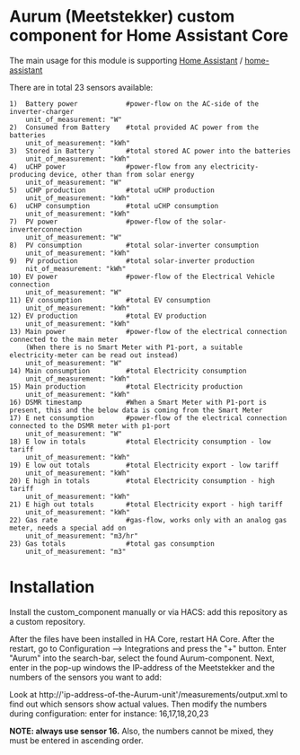# Aurum (Meetstekker) custom component for Home Assistant Core

The main usage for this module is supporting [Home Assistant](https://www.home-assistant.io) / [home-assistant](http://github.com/home-assistant/core/)

There are in total 23 sensors available:
```
1)  Battery power            #power-flow on the AC-side of the inverter-charger
    unit_of_measurement: "W"
2)  Consumed from Battery    #total provided AC power from the batteries
    unit_of_measurement: "kWh"
3)  Stored in Battery `      #total stored AC power into the batteries
    unit_of_measurement: "kWh"
4)  uCHP power               #power-flow from any electricity-producing device, other than from solar energy
    unit_of_measurement: "W"
5)  uCHP production          #total uCHP production
    unit_of_measurement: "kWh"
6)  uCHP consumption         #total uCHP consumption
    unit_of_measurement: "kWh"
7)  PV power                 #power-flow of the solar-inverterconnection
    unit_of_measurement: "W"
8)  PV consumption           #total solar-inverter consumption
    unit_of_measurement: "kWh"
9)  PV production            #total solar-inverter production
    nit_of_measurement: "kWh"
10) EV power                 #power-flow of the Electrical Vehicle connection
    unit_of_measurement: "W"
11) EV consumption           #total EV consumption
    unit_of_measurement: "kWh"
12) EV production            #total EV production
    unit_of_measurement: "kWh"
13) Main power               #power-flow of the electrical connection connected to the main meter
    (When there is no Smart Meter with P1-port, a suitable electricity-meter can be read out instead)
    unit_of_measurement: "W"
14) Main consumption         #total Electricity consumption
    unit_of_measurement: "kWh"
15) Main production          #total Electricity production
    unit_of_measurement: "kWh"
16) DSMR timestamp           #When a Smart Meter with P1-port is present, this and the below data is coming from the Smart Meter
17) E net consumption        #power-flow of the electrical connection connected to the DSMR meter with p1-port
    unit_of_measurement: "W"
18) E low in totals          #total Electricity consumption - low tariff
    unit_of_measurement: "kWh"
19) E low out totals         #total Electricity export - low tariff
    unit_of_measurement: "kWh"
20) E high in totals         #total Electricity consumption - high tariff
    unit_of_measurement: "kWh"
21) E high out totals        #total Electricity export - high tariff
    unit_of_measurement: "kWh"
22) Gas rate                 #gas-flow, works only with an analog gas meter, needs a special add on
    unit_of_measurement: "m3/hr"
23) Gas totals               #total gas consumption
    unit_of_measurement: "m3"
```

# Installation

Install the custom_component manually or via HACS: add this repository as a custom repository.

After the files have been installed in HA Core, restart HA Core. After the restart, go to Configuration --> Integrations and press the "+" button.
Enter "Aurum" into the search-bar, select the found Aurum-component. 
Next, enter in the pop-up windows the IP-address of the Meetstekker and the numbers of the sensors you want to add:

Look at http://'ip-address-of-the-Aurum-unit'/measurements/output.xml to find out which sensors show actual values. Then modify the numbers during configuration: enter for instance: 16,17,18,20,23

**NOTE: always use sensor 16.** 
Also, the numbers cannot be mixed, they must be entered in ascending order.
